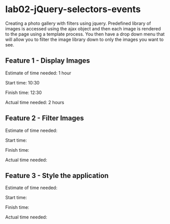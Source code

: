 # lab02-jQuery-selectors-events

Creating a photo gallery with filters using jquery.  Predefined library of images is accessed using the ajax object and then each image is rendered to the page using a template process.  You then have a drop down menu that will allow you to filter the image library down to only the images you want to see.

## Feature 1 - Display Images

Estimate of time needed: 1 hour

Start time: 10:30

Finish time: 12:30

Actual time needed: 2 hours

## Feature 2 - Filter Images

Estimate of time needed:

Start time:

Finish time:

Actual time needed:

## Feature 3 - Style the application

Estimate of time needed:

Start time:

Finish time:

Actual time needed:
